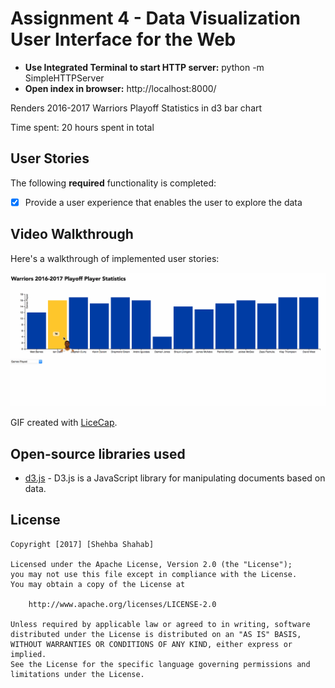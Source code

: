 # Assignment 4 - Data Visualization User Interface for the Web 
* **Use Integrated Terminal to start HTTP server:** python -m SimpleHTTPServer
* **Open index in browser:** http://localhost:8000/

Renders 2016-2017 Warriors Playoff Statistics in d3 bar chart

Time spent: 20 hours spent in total

## User Stories

The following **required** functionality is completed:

* [x] Provide a user experience that enables the user to explore the data

## Video Walkthrough 

Here's a walkthrough of implemented user stories:

<img src='https://github.com/shehbashahab/CS235-DataVisualization/blob/master/Demo.gif' title='Video Walkthrough' width='' alt='Video Walkthrough' />

GIF created with [LiceCap](http://www.cockos.com/licecap/).

## Open-source libraries used

- [d3.js](https://d3js.org/) - D3.js is a JavaScript library for manipulating documents based on data.

## License

    Copyright [2017] [Shehba Shahab]

    Licensed under the Apache License, Version 2.0 (the "License");
    you may not use this file except in compliance with the License.
    You may obtain a copy of the License at

        http://www.apache.org/licenses/LICENSE-2.0

    Unless required by applicable law or agreed to in writing, software
    distributed under the License is distributed on an "AS IS" BASIS,
    WITHOUT WARRANTIES OR CONDITIONS OF ANY KIND, either express or implied.
    See the License for the specific language governing permissions and
    limitations under the License.
